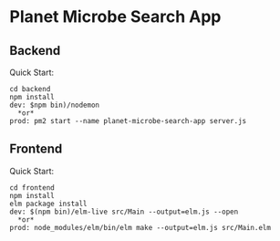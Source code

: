 # Planet Microbe Search App

## Backend 

Quick Start:
```
cd backend
npm install
dev: $npm bin)/nodemon
  *or*
prod: pm2 start --name planet-microbe-search-app server.js
```

## Frontend

Quick Start:
```
cd frontend
npm install
elm package install
dev: $(npm bin)/elm-live src/Main --output=elm.js --open
  *or*
prod: node_modules/elm/bin/elm make --output=elm.js src/Main.elm
```
